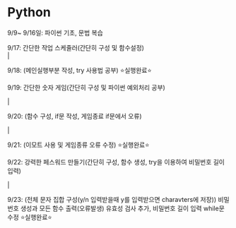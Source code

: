 # Python 

9/9~ 9/16일: 파이썬 기초, 문법 복습

9/17: 간단한 작업 스케줄러(간단히 구성 및 함수설정)  
|

9/18: (메인실행부분 작성, try 사용법 공부) ⭐실행완료⭐️

9/19: 간단한 숫자 게임(간단히 구성 및 파이썬 예외처리 공부)

|

9/20: (함수 구성, if문 작성, 게임종료 if문에서 오류)

|

9/21: (이모트 사용 및 게임종류 오류 수정) ⭐️실행완료⭐️

9/22: 강력한 페스워드 만들기(간단히 구성, 함수 생성, try을 이용하여 비밀번호 길이 입력)

|

9/23: (전체 문자 집합 구성(y/n 입력받을때 y를 입력받으면 charavters에 저장))
비밀번호 생성과 모든 함수 출력(오류발생)
유효성 검사 추가, 비밀번호 길이 입력 while문 수정 ⭐실행완료⭐️
